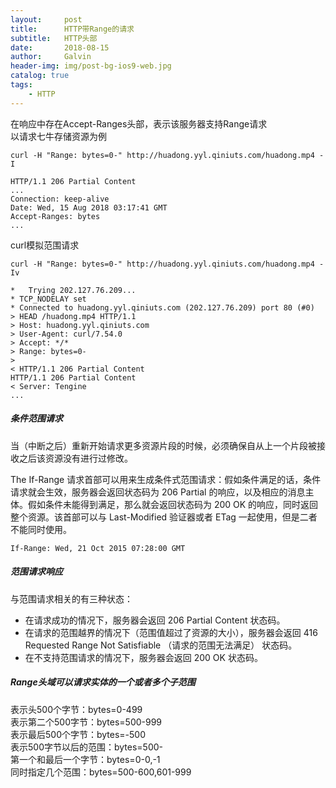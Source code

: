 ```yaml
---
layout:     post
title:      HTTP带Range的请求
subtitle:   HTTP头部
date:       2018-08-15
author:     Galvin
header-img: img/post-bg-ios9-web.jpg
catalog: true
tags:
    - HTTP
---
```


在响应中存在Accept-Ranges头部，表示该服务器支持Range请求 <br>
以请求七牛存储资源为例
```
curl -H "Range: bytes=0-" http://huadong.yyl.qiniuts.com/huadong.mp4 -I

HTTP/1.1 206 Partial Content
...
Connection: keep-alive
Date: Wed, 15 Aug 2018 03:17:41 GMT
Accept-Ranges: bytes
...
```

curl模拟范围请求

```
curl -H "Range: bytes=0-" http://huadong.yyl.qiniuts.com/huadong.mp4 -Iv

*   Trying 202.127.76.209...
* TCP_NODELAY set
* Connected to huadong.yyl.qiniuts.com (202.127.76.209) port 80 (#0)
> HEAD /huadong.mp4 HTTP/1.1
> Host: huadong.yyl.qiniuts.com
> User-Agent: curl/7.54.0
> Accept: */*
> Range: bytes=0-
> 
< HTTP/1.1 206 Partial Content
HTTP/1.1 206 Partial Content
< Server: Tengine
...
```
#####  条件范围请求
当（中断之后）重新开始请求更多资源片段的时候，必须确保自从上一个片段被接收之后该资源没有进行过修改。

The If-Range 请求首部可以用来生成条件式范围请求：假如条件满足的话，条件请求就会生效，服务器会返回状态码为 206 Partial 的响应，以及相应的消息主体。假如条件未能得到满足，那么就会返回状态码为 200 OK 的响应，同时返回整个资源。该首部可以与  Last-Modified 验证器或者  ETag 一起使用，但是二者不能同时使用。

```
If-Range: Wed, 21 Oct 2015 07:28:00 GMT
```

##### 范围请求响应
与范围请求相关的有三种状态：

- 在请求成功的情况下，服务器会返回  206 Partial Content 状态码。
- 在请求的范围越界的情况下（范围值超过了资源的大小），服务器会返回 416 Requested Range Not Satisfiable （请求的范围无法满足） 状态码。
- 在不支持范围请求的情况下，服务器会返回 200 OK 状态码。

##### Range头域可以请求实体的一个或者多个子范围
表示头500个字节：bytes=0-499  
表示第二个500字节：bytes=500-999  
表示最后500个字节：bytes=-500  
表示500字节以后的范围：bytes=500-  
第一个和最后一个字节：bytes=0-0,-1  
同时指定几个范围：bytes=500-600,601-999
